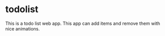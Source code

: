 # todolist
This is a todo list web app. This app can add items and remove them with nice animations.
